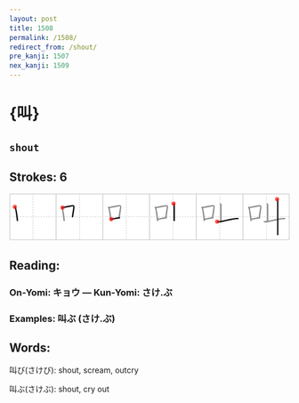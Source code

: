 ```yaml
---
layout: post
title: 1508
permalink: /1508/
redirect_from: /shout/
pre_kanji: 1507
nex_kanji: 1509
---
```


# {叫}

## `shout`

## Strokes: 6

<div class="stroke"><img src="../images/E58FAB.png" /></div>

## Reading:

### On-Yomi: キョウ &mdash; Kun-Yomi: さけ.ぶ

### Examples: 叫ぶ (さけ.ぶ)

## Words:

叫び(さけび): shout, scream, outcry

叫ぶ(さけぶ): shout, cry out
